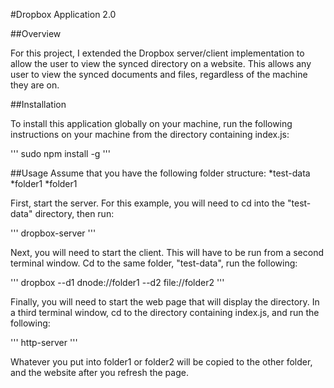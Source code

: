#Dropbox Application 2.0

##Overview

For this project, I extended the Dropbox server/client implementation to allow the user to view the synced directory on a website. This allows any user to view the synced documents and files, regardless of the machine they are on. 

##Installation

To install this application globally on your machine, run the following instructions on your machine from the directory containing index.js:

'''
sudo npm install -g
'''

##Usage
Assume that you have the following folder structure:
*test-data
  *folder1
  *folder1

First, start the server. For this example, you will need to cd into the  "test-data" directory, then run:

'''
dropbox-server
'''

Next, you will need to start the client. This will have to be run from a second terminal window. Cd to the same folder, "test-data", run the following:

'''
dropbox --d1 dnode://folder1 --d2 file://folder2
'''

Finally, you will need to start the web page that will display the directory. In a third terminal window, cd to the directory containing index.js, and run the following:

'''
http-server
'''

Whatever you put into folder1 or folder2 will be copied to the other folder, and the website after you refresh the page. 

